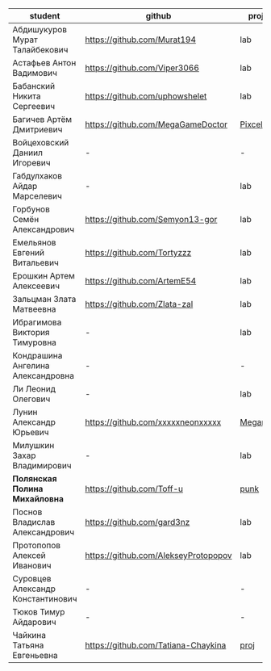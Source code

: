 
| student                           | github                               | project                                                                                                | cp1   | cp2 | grade |
| --------------------------------- | ------------------------------------ | ------------------------------------------------------------------------------------------------------ | ----- | --- | ----- |
| Абдишукуров Мурат Талайбекович    | https://github.com/Murat194          | lab                                                                                                    | 66/57 |     |       |
| Астафьев Антон Вадимович          | https://github.com/Viper3066         | lab                                                                                                    | 61/57 |     |       |
| Бабанский Никита Сергеевич        | https://github.com/uphowshelet       | lab                                                                                                    | 59/57 |     |       |
| Багичев Артём Дмитриевич          | https://github.com/MegaGameDoctor    | [PixcelBattle](https://github.com/MegaGameDoctor/PixelBattle-Tusur)                                    | 53/57 |     |       |
| Войцеховский Даниил Игоревич      | -                                    | -                                                                                                      | 0/57  |     |       |
| Габдулхаков Айдар Марселевич      | -                                    | lab                                                                                                    | 0/57  |     |       |
| Горбунов Семён Александрович      | https://github.com/Semyon13-gor      | lab                                                                                                    | 61/57 |     |       |
| Емельянов Евгений Витальевич      | https://github.com/Tortyzzz          | lab                                                                                                    | 51/57 |     |       |
| Ерошкин Артем Алексеевич          | https://github.com/ArtemE54          | lab                                                                                                    | 39/57 |     |       |
| Зальцман Злата Матвеевна          | https://github.com/Zlata-zal         | lab                                                                                                    | 56/57 |     |       |
| Ибрагимова Виктория Тимуровна     | -                                    | lab                                                                                                    | 0/57  |     |       |
| Кондрашина Ангелина Александровна | -                                    | -                                                                                                      | 0/57  |     |       |
| Ли Леонид Олегович                | -                                    | lab                                                                                                    | 0/57  |     |       |
| Лунин Александр Юрьевич           | https://github.com/xxxxxneonxxxxx    | [Meganum](https://github.com/xxxxxneonxxxxx/LuninAlexander-194-game-practice/tree/main/game%20project) | 62/57 |     |       |
| Милушкин Захар Владимирович       | -                                    | lab                                                                                                    | 0/57  |     |       |
| **Полянская Полина Михайловна**   | https://github.com/Toff-u            | [punk](https://github.com/Toff-u/That-level-school)                                                    | 38/57 |     |       |
| Поснов Владислав Александрович    | https://github.com/gard3nz           | lab                                                                                                    | 45/57 |     |       |
| Протопопов Алексей Иванович       | https://github.com/AlekseyProtopopov | lab                                                                                                    | 52/57 |     |       |
| Суровцев Александр Константинович | -                                    | -                                                                                                      | 0/57  |     |       |
| Тюков Тимур Айдарович             | -                                    | -                                                                                                      | 0/57  |     |       |
| Чайкина Татьяна Евгеньевна        | https://github.com/Tatiana-Chaykina  | [proj](https://github.com/users/Tatiana-Chaykina/projects/1/views/1)                                   | 0/57  |     |       |

